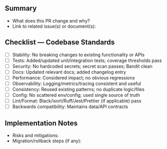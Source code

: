 ## Summary

- What does this PR change and why?
- Link to related issue(s) or document(s):

## Checklist — Codebase Standards

- [ ] Stability: No breaking changes to existing functionality or APIs
- [ ] Tests: Added/updated unit/integration tests; coverage thresholds pass
- [ ] Security: No hardcoded secrets; secret scan passes; Bandit clean
- [ ] Docs: Updated relevant docs; added changelog entry
- [ ] Performance: Considered impact; no obvious regressions
- [ ] Observability: Logging/metrics/tracing consistent and useful
- [ ] Consistency: Reused existing patterns; no duplicate logic/files
- [ ] Config: No scattered env/config; used single source of truth
- [ ] Lint/Format: Black/isort/Ruff/Jest/Prettier (if applicable) pass
- [ ] Backwards compatibility: Maintains data/API contracts

## Implementation Notes

- Risks and mitigations:
- Migration/rollback steps (if any):

